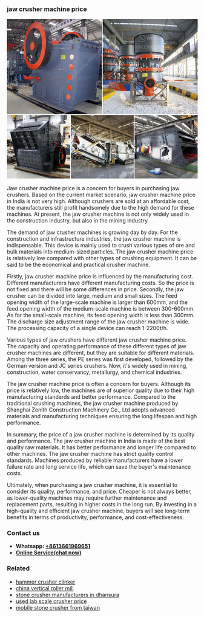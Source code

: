 <h3>jaw crusher machine price</h3><img src='1708408252.jpg' alt=''><p>Jaw crusher machine price is a concern for buyers in purchasing jaw crushers. Based on the current market scenario, jaw crusher machine price in India is not very high. Although crushers are sold at an affordable cost, the manufacturers still profit handsomely due to the high demand for these machines. At present, the jaw crusher machine is not only widely used in the construction industry, but also in the mining industry.</p><p>The demand of jaw crusher machines is growing day by day. For the construction and infrastructure industries, the jaw crusher machine is indispensable. This device is mainly used to crush various types of ore and bulk materials into medium-sized particles. The jaw crusher machine price is relatively low compared with other types of crushing equipment. It can be said to be the economical and practical crusher machine.</p><p>Firstly, jaw crusher machine price is influenced by the manufacturing cost. Different manufacturers have different manufacturing costs. So the price is not fixed and there will be some differences in price. Secondly, the jaw crusher can be divided into large, medium and small sizes. The feed opening width of the large-scale machine is larger than 600mm, and the feed opening width of the medium-scale machine is between 300-600mm. As for the small-scale machine, its feed opening width is less than 300mm. The discharge size adjustment range of the jaw crusher machine is wide. The processing capacity of a single device can reach 1-2200t/h.</p><p>Various types of jaw crushers have different jaw crusher machine price. The capacity and operating performance of these different types of jaw crusher machines are different, but they are suitable for different materials. Among the three series, the PE series was first developed, followed by the German version and JC series crushers. Now, it's widely used in mining, construction, water conservancy, metallurgy, and chemical industries.</p><p>The jaw crusher machine price is often a concern for buyers. Although its price is relatively low, the machines are of superior quality due to their high manufacturing standards and better performance. Compared to the traditional crushing machines, the jaw crusher machine produced by Shanghai Zenith Construction Machinery Co., Ltd adopts advanced materials and manufacturing techniques ensuring the long lifespan and high performance.</p><p>In summary, the price of a jaw crusher machine is determined by its quality and performance. The jaw crusher machine in India is made of the best quality raw materials. It has better performance and longer life compared to other machines. The jaw crusher machine has strict quality control standards. Machines produced by reliable manufacturers have a lower failure rate and long service life, which can save the buyer's maintenance costs.</p><p>Ultimately, when purchasing a jaw crusher machine, it is essential to consider its quality, performance, and price. Cheaper is not always better, as lower-quality machines may require further maintenance and replacement parts, resulting in higher costs in the long run. By investing in a high-quality and efficient jaw crusher machine, buyers will see long-term benefits in terms of productivity, performance, and cost-effectiveness.</p><h3>Contact us</h3><ul><li><strong>Whatsapp:&nbsp;<a href="https://wa.me/8613661969651">+8613661969651</a></strong></li><li><a href="https://swt.shibang-china.com/?git&amp;zhl&amp;jaw crusher machine price"><strong>Online Service(chat now)</strong></a></li></ul><h3>Related</h3><ul><li><a href='hammer crusher clinker.md'>hammer crusher clinker</a></li><li><a href='china vertical roller mill.md'>china vertical roller mill</a></li><li><a href='stone crusher manufacturers in dhansura.md'>stone crusher manufacturers in dhansura</a></li><li><a href='used lab scale crusher price.md'>used lab scale crusher price</a></li><li><a href='mobile stone crusher from taiwan.md'>mobile stone crusher from taiwan</a></li></ul>